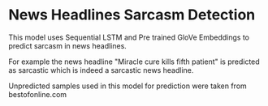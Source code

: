 # News Headlines Sarcasm Detection

This model uses Sequential LSTM and Pre trained GloVe Embeddings to predict sarcasm in news headlines.

For example the news headline "Miracle cure kills fifth patient" is predicted as sarcastic which is indeed a sarcastic news headline.

Unpredicted samples used in this model for prediction were taken from bestofonline.com
